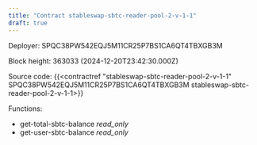 ```yaml
---
title: "Contract stableswap-sbtc-reader-pool-2-v-1-1"
draft: true
---
```

Deployer: SPQC38PW542EQJ5M11CR25P7BS1CA6QT4TBXGB3M


 



Block height: 363033 (2024-12-20T23:42:30.000Z)

Source code: {{<contractref "stableswap-sbtc-reader-pool-2-v-1-1" SPQC38PW542EQJ5M11CR25P7BS1CA6QT4TBXGB3M stableswap-sbtc-reader-pool-2-v-1-1>}}

Functions:

* get-total-sbtc-balance _read_only_
* get-user-sbtc-balance _read_only_
